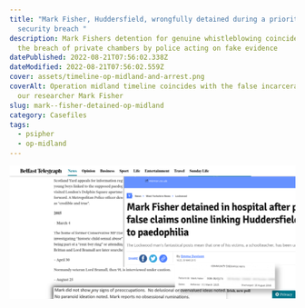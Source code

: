 ```yaml
---
title: "Mark Fisher, Huddersfield, wrongfully detained during a priority
  security breach "
description: Mark Fishers detention for genuine whistleblowing coincided with
  the breach of private chambers by police acting on fake evidence
datePublished: 2022-08-21T07:56:02.338Z
dateModified: 2022-08-21T07:56:02.559Z
cover: assets/timeline-op-midland-and-arrest.png
coverAlt: Operation midland timeline coincides with the false incarceration of
  our researcher Mark Fisher
slug: mark--fisher-detained-op-midland
category: Casefiles
tags:
  - psipher
  - op-midland
---
```

![Was Mark Fisher detained to secure the bogus "operation midland" conducted by the met?](assets/timeline-op-midland-belfasttelegraph-arrest.png)